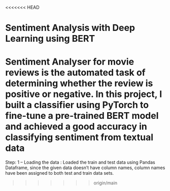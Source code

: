 <<<<<<< HEAD
# Sentiment Analysis with Deep Learning using BERT
Sentiment Analyser for movie reviews is the automated task of determining whether the review is positive or negative. In this project, I built a classifier using PyTorch to fine-tune a pre-trained BERT model and achieved a good accuracy in classifying sentiment from textual data
=======
Step: 1 – Loading the data :
Loaded the train and test data using Pandas Dataframe, since the given data doesn’t have column names, column names have been assigned to both test and train data sets.
>>>>>>> origin/main

